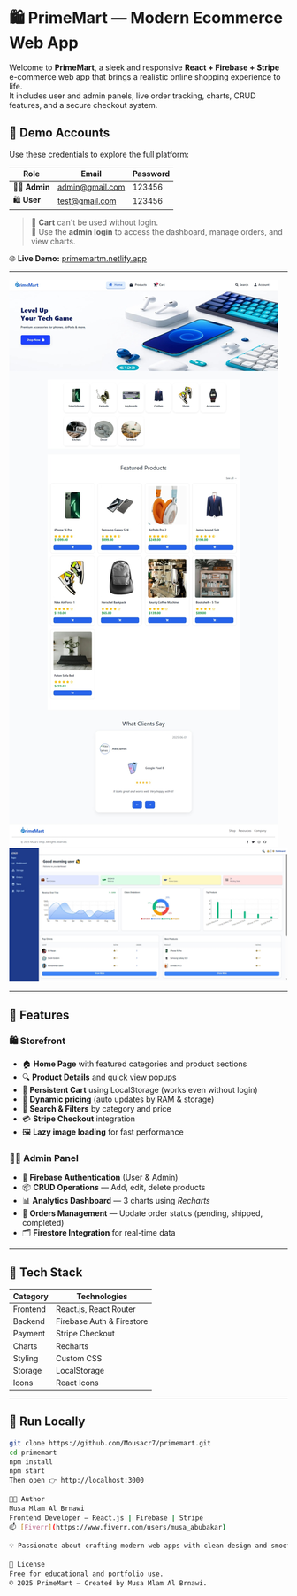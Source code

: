 # 🛍️ PrimeMart — Modern Ecommerce Web App

Welcome to **PrimeMart**, a sleek and responsive **React + Firebase + Stripe** e-commerce web app that brings a realistic online shopping experience to life.  
It includes user and admin panels, live order tracking, charts, CRUD features, and a secure checkout system.

## 🔑 Demo Accounts

Use these credentials to explore the full platform:

| Role | Email | Password |
|------|--------|-----------|
| 🧑‍💼 **Admin** | admin@gmail.com | 123456 |
| 🛍️ **User** | test@gmail.com | 123456 |

> 🛒 **Cart** can't be used without login.  
> 🔑 Use the **admin login** to access the dashboard, manage orders, and view charts.

🌐 **Live Demo:** [primemartm.netlify.app](https://primemartm.netlify.app)

---

![PrimeMart Storefront](./public/hero.jpeg)
![PrimeMart Admin Panel](./public/dashboard.jpeg)


---

## 🚀 Features

### 🛍️ Storefront
- 🏠 **Home Page** with featured categories and product sections  
- 🔍 **Product Details** and quick view popups  
- 💾 **Persistent Cart** using LocalStorage (works even without login)  
- 🔢 **Dynamic pricing** (auto updates by RAM & storage)  
- 🧭 **Search & Filters** by category and price  
- 💳 **Stripe Checkout** integration  
- 🖼️ **Lazy image loading** for fast performance  

### 🧑‍💼 Admin Panel
- 🔐 **Firebase Authentication** (User & Admin)  
- 📦 **CRUD Operations** — Add, edit, delete products  
- 📊 **Analytics Dashboard** — 3 charts using *Recharts*  
- 🧾 **Orders Management** — Update order status (pending, shipped, completed)  
- 🗂️ **Firestore Integration** for real-time data  

---


## 🧰 Tech Stack

| Category | Technologies |
|-----------|---------------|
| Frontend | React.js, React Router |
| Backend | Firebase Auth & Firestore |
| Payment | Stripe Checkout |
| Charts | Recharts |
| Styling | Custom CSS |
| Storage | LocalStorage |
| Icons | React Icons |

---

## 🧪 Run Locally

```bash
git clone https://github.com/Mousacr7/primemart.git
cd primemart
npm install
npm start
Then open 👉 http://localhost:3000

👨‍💻 Author
Musa Mlam Al Brnawi
Frontend Developer — React.js | Firebase | Stripe
📫 [Fiverr](https://www.fiverr.com/users/musa_abubakar) 

💡 Passionate about crafting modern web apps with clean design and smooth UX.

🪪 License
Free for educational and portfolio use.
© 2025 PrimeMart — Created by Musa Mlam Al Brnawi.

